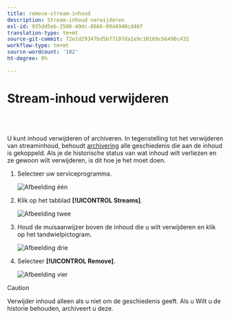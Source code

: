 ```yaml
---
title: remove-stream-inhoud
description: Stream-inhoud verwijderen
exl-id: 935dd5eb-2506-49dc-8666-09d4940cd46f
translation-type: tm+mt
source-git-commit: 72e1d29347bd5b77107da1e9c30169cb6490c432
workflow-type: tm+mt
source-wordcount: '102'
ht-degree: 0%

---
```


# Stream-inhoud verwijderen

<br> 

U kunt inhoud verwijderen of archiveren. In tegenstelling tot het verwijderen van streaminhoud, behoudt [archivering](/help/sky/archive-and-unarchive-stream-content.md) alle geschiedenis die aan de inhoud is gekoppeld. Als je de historische status van wat inhoud wilt verliezen en ze gewoon wilt verwijderen, is dit hoe je het moet doen.

1. Selecteer uw serviceprogramma.

   ![Afbeelding één](/help/sky/assets/engagement-programs/remove-stream-content/remove-stream-content-1.png)

1. Klik op het tabblad **[!UICONTROL Streams]**.

   ![Afbeelding twee](/help/sky/assets/engagement-programs/remove-stream-content/remove-stream-content-2.png)

1. Houd de muisaanwijzer boven de inhoud die u wilt verwijderen en klik op het tandwielpictogram.

   ![Afbeelding drie](/help/sky/assets/engagement-programs/remove-stream-content/remove-stream-content-3.png)

1. Selecteer **[!UICONTROL Remove]**.

   ![Afbeelding vier](/help/sky/assets/engagement-programs/remove-stream-content/remove-stream-content-4.png)

>[!CAUTION]
>
>Verwijder inhoud alleen als u niet om de geschiedenis geeft. Als u
>Wilt u de historie behouden, archiveert u deze.
